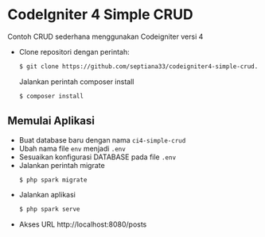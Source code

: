 # CodeIgniter 4 Simple CRUD

Contoh CRUD sederhana menggunakan Codeigniter versi 4

- Clone repositori dengan perintah:
    ```html
    $ git clone https://github.com/septiana33/codeigniter4-simple-crud.git
    ```

    Jalankan perintah composer install
    ```html
    $ composer install
    ```
    
## Memulai Aplikasi
- Buat database baru dengan nama `ci4-simple-crud`
- Ubah nama file `env` menjadi `.env`
- Sesuaikan konfigurasi DATABASE pada file `.env`
- Jalankan perintah migrate
    ```html
    $ php spark migrate
    ```
- Jalankan aplikasi
    ```html
    $ php spark serve
    ```
- Akses URL http://localhost:8080/posts
